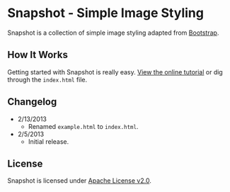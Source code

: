# Snapshot - Simple Image Styling
Snapshot is a collection of simple image styling adapted from [Bootstrap](http://getbootstrap.com).

## How It Works
Getting started with Snapshot is really easy. [View the online tutorial](http://cferdinandi.github.com/snapshot/) or dig through the `index.html` file.

## Changelog
* 2/13/2013
  * Renamed `example.html` to `index.html`.
* 2/5/2013
  * Initial release.

## License
Snapshot is licensed under [Apache License v2.0](http://www.apache.org/licenses/LICENSE-2.0).
